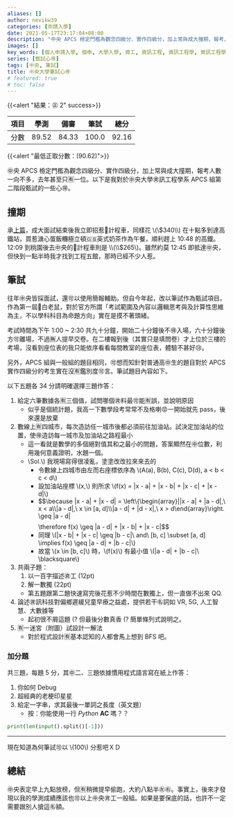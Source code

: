 ```yaml
---
aliases: []
author: nevikw39
categories: [🈸請入學]
date: 2021-05-17T23:17:04+08:00
description: "中央 APCS 檢定門檻為觀念四級分、實作四級分，加上常與成大撞期，報考人數一向不多，去年甚至只有一位。以下是我對於中央大學資訊工程學系 APCS 組第二階段甄、筆試的一些心得。"
images: []
key_words: [個人申請入學, 個申, 大學入學, 資工, 資訊工程, 資訊工程學, 資訊工程學系, 資工系, 一階, 二階, 備審, 審查資料, 甄試, 筆試, 撞期]
series: [甄試心🉐]
tags: [㊥央, 筆試]
title: ㊥央大學筆試心🉐
# featured: true
# toc: false
---
```


{{<alert "結果：㊣ 2" success>}}

| 項目 | 學測   | 備審 | 筆試    | 總分    |
|----|------|------|-------|-------|
| 分數 | 89.52 | 84.33 | 100.0 | 92.16 |

{{<alert "最低正取分數：\(90.62\)">}}

㊥央 APCS 檢定門檻為觀念四級分、實作四級分，加上常與成大撞期，報考人數一向不多，去年甚至只🈶一位。以下是我對於㊥央大學㊮訊工程學系 APCS 組第二階段甄試的一些心🉐。

## 撞期

承[上篇](../ncku)，成大面試結束後我立即招惹🚖計程車，同樣花 \\(\\$340\\) 在十點多到達高鐵站，買惹溏心蛋飯糰極立頓🇬🇧英式奶茶作為午餐，順利趕上 10:48 的高鐵。12:09 到桃園後去㊥央的🚕計程車則是 \\(\\$265\\)。雖然約莫 12:45 即抵達㊥央，但快到一點半時我才找到工程五館，那時已經不少人惹。

## 筆試

往年㊥央皆採面試，還🉑️以使用簡報輔助。但自今年起，改以筆試作為甄試項目。作為第一屆🐁白老鼠，對於官方所謂「考試範圍及內容以邏輯思考與及計算性思維為主，不以學科科目為命題方向」實在是摸不著頭緒。

考試時間為下午 1:00 ~ 2:30 共九十分鐘，開始二十分鐘後不🉐入場，六十分鐘後方🉑️離場，不過🈚️人提早交卷。在二樓報到後（其實只是填問卷）才上位於三樓的考場，沒看到座位表的我只能依序看看每間教室的座位表，體驗不甚好😢。

另外，APCS 組與一般組的題目相同，🉑️想而知針對普通高㊥生的題目對於 APCS 實作四級分的考生實在沒🈶鑑別度🉑️言。筆試題目內容如下。

以下五題各 34 分請明確選擇三題作答：

1. 給定六筆數據各🈶三個值，試問哪個㊮料最🉑️能🈶誤，並說明原因
    - 似乎是個統計題，我高一下數學段考常常不及格喇😡一開始就先 pass，後來還是放棄
2. 數線上🈶四城市，每次造訪任一城市後都必須前往加油站。試決定加油站的位置，使🉐造訪每一城市及加油站之路程最小
     - 這一看就是數學的多個絕對值其和之最小的問題，答案顯然在㊥位數，利用幾何意義證明，水題一個。
     - \\Sol.\\) 我現場寫得很凌亂，塗塗改改拉來來去的
         - 令數線上四城市由左而右座標依序為 \\(A(a), B(b), C(c), D(d), a < b < c < d\\)
         - 設加油站座標 \\(x,\\) 則所求 \\(f(x) = |x - a| + |x - b| + |x - c| + |x - d|\\)
         - $$\because |x - a| + |x - d| = \left\\{\begin{array}||x - a| + |a - d|,\ x < a\\\\|a - d|,\ x \in [a, d]\\\\|a - d| + |d - x|,\ x > d\end{array}\right. \geq |a - d|$$
         $$\therefore f(x) \geq |a - d| + |x - b| + |x - c|$$
         - 同理 \\(|x - b| + |x - c| \geq |b - c|\ and\ [b, c] \subset \[a, d] \implies f(x) \geq |a - d| + |b - c|\\)
         - 故當 \\(x \in [b, c]\\) 時，\\(f(x)\\) 有最小值 \\(|a - d| + |b - c|\ \blacksquare\\)
3. 共兩子題：
    1. 以一百字描述㊮工 (12pt)
    2. 解一數獨 (22pt)
    - 第五題跟第二題快速寫完後花惹不少時間在數獨上，但一直做不出來 QQ.
4. 論述㊮訊科技對偏鄉遲緩兒童早療之益處，提供若干㊔詞如 VR, 5G, 人工智慧、大數據等
    - 起初很不屑這題 (? 但最後分數真香 (? 簡單條列式說明之。
5. 🈶一迷宮（附圖）試設計一解法
    - 對於程式設計🈶基本認知的人都會馬上想到 BFS 吧。

### 加分題

共三題，每題 5 分，其㊥二、三題依據慣用程式語言寫在紙上作答：

1. 你如何 Debug
2. 超經典的老梗印星星
3. 給定一字串，求其最後一單詞之長度（英文題）
    - 按：你能使用一行 _Python_ **AC** 嗎？？

```python
print(len(input().split()[-1]))
```

---

現在知道為何筆試🉑️以 \\(100\\) 分惹吧ＸＤ

## 總結

㊥央表定早上九點放榜，但🈶稍微提早偷跑，大約八點半㊧㊨。事實上，後來才發現以我的學測成績應該也🉑️以上㊥央㊮工一般組。如果是要保底的話，也許不一定需要跟別人搶這㊔額。
